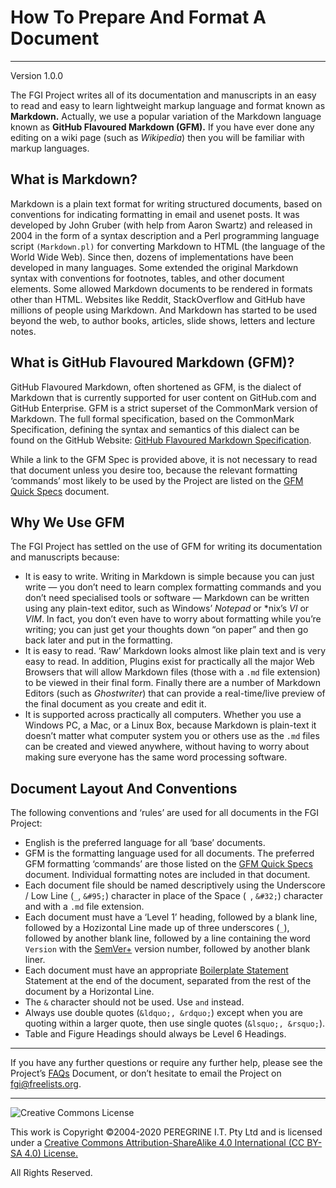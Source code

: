 # How To Prepare And Format A Document

---

Version 1.0.0

The FGI Project writes all of its documentation and manuscripts in an easy to read and easy to learn lightweight markup language and format known as **Markdown.** Actually, we use a popular variation of the Markdown language known as **GitHub Flavoured Markdown (GFM).** If you have ever done any editing on a wiki page (such as *Wikipedia*) then you will be familiar with markup languages.

## What is Markdown?

Markdown is a plain text format for writing structured documents, based on conventions for indicating formatting in email and usenet posts. It was developed by John Gruber (with help from Aaron Swartz) and released in 2004 in the form of a syntax description and a Perl programming language script `(Markdown.pl)` for converting Markdown to HTML (the language of the World Wide Web). Since then, dozens of implementations have been developed in many languages. Some extended the original Markdown syntax with conventions for footnotes, tables, and other document elements. Some allowed Markdown documents to be rendered in formats other than HTML. Websites like Reddit, StackOverflow and GitHub have millions of people using Markdown. And Markdown has started to be used beyond the web, to author books, articles, slide shows, letters and lecture notes.

## What is GitHub Flavoured Markdown (GFM)?

GitHub Flavoured Markdown, often shortened as GFM, is the dialect of Markdown that is currently supported for user content on GitHub.com and GitHub Enterprise. GFM is a strict superset of the CommonMark version of Markdown. The full formal specification, based on the CommonMark Specification, defining the syntax and semantics of this dialect can be found on the GitHub Website: [GitHub Flavoured Markdown Specification](https://github.github.com/gfm).

While a link to the GFM Spec is provided above, it is not necessary to read that document unless you desire too, because the relevant formatting &lsquo;commands&rsquo; most likely to be used by the Project are listed on the [GFM Quick Specs](GFM_Quick_Specs.md) document.

## Why We Use GFM

The FGI Project has settled on the use of GFM for writing its documentation and manuscripts because:

- It is easy to write. Writing in Markdown is simple because you can just write &mdash; you don&rsquo;t need to learn complex formatting commands and you don&rsquo;t need specialised tools or software &mdash; Markdown can be written using any plain-text editor, such as Windows&rsquo; *Notepad* or \*nix&rsquo;s *VI* or *VIM*. In fact, you don&rsquo;t even have to worry about formatting while you&rsquo;re writing; you can just get your thoughts down &ldquo;on paper&rdquo; and then go back later and put in the formatting.
- It is easy to read. &lsquo;Raw&rsquo; Markdown looks almost like plain text and is very easy to read. In addition, Plugins exist for practically all the major Web Browsers that will allow Markdown files (those with a `.md` file extension) to be viewed in their final form. Finally there are a number of Markdown Editors (such as *Ghostwriter*) that can provide a real-time/live preview of the final document as you create and edit it.
- It is supported across practically all computers. Whether you use a Windows PC, a Mac, or a Linux Box, because Markdown is plain-text it doesn&rsquo;t matter what computer system you or others use as the `.md` files can be created and viewed anywhere, without having to worry about making sure everyone has the same word processing software.

## Document Layout And Conventions

The following conventions and &lsquo;rules&rsquo; are used for all documents in the FGI Project:

- English is the preferred language for all &lsquo;base&rsquo; documents.
- GFM is the formatting language used for all documents. The preferred GFM formatting &lsquo;commands&rsquo; are those listed on the [GFM Quick Specs](GFM_Quick_Specs.md) document. Individual formatting notes are included in that document.
- Each document file should be named descriptively using the Underscore / Low Line (`_`, `&#95;`) character in place of the Space (` `, `&#32;`) character and with a `.md` file extension.
- Each document must have a &lsquo;Level 1&rsquo; heading, followed by a blank line, followed by a Hozizontal Line made up of three underscores (`_`), followed by another blank line, followed by a line containing the word `Version` with the [SemVer+](Semantic_Versioning_Plus.md) version number, followed by another blank liner.
- Each document must have an appropriate [Boilerplate Statement](Boilerplate_Statements.md) Statement at the end of the document, separated from the rest of the document by a Horizontal Line.
- The `&` character should not be used. Use `and` instead.
- Always use double quotes (`&ldquo;, &rdquo;`) except when you are quoting within a larger quote, then use single quotes (`&lsquo;, &rsquo;`).
- Table and Figure Headings should always be Level 6 Headings.

---
If you have any further questions or require any further help, please see the Project&rsquo;s [FAQs](FAQs.md) Document, or don&rsquo;t hesitate to email the Project on <fgi@freelists.org>.

---

![Creative Commons License](https://i.creativecommons.org/l/by-sa/4.0/88x31.png "Creative Commons License")

This work is Copyright &copy;2004-2020 PEREGRINE I.T. Pty Ltd and is licensed under a [Creative Commons Attribution-ShareAlike 4.0 International (CC BY-SA 4.0) License.](https://creativecommons.org/licenses/by-sa/4.0/)

All Rights Reserved.
